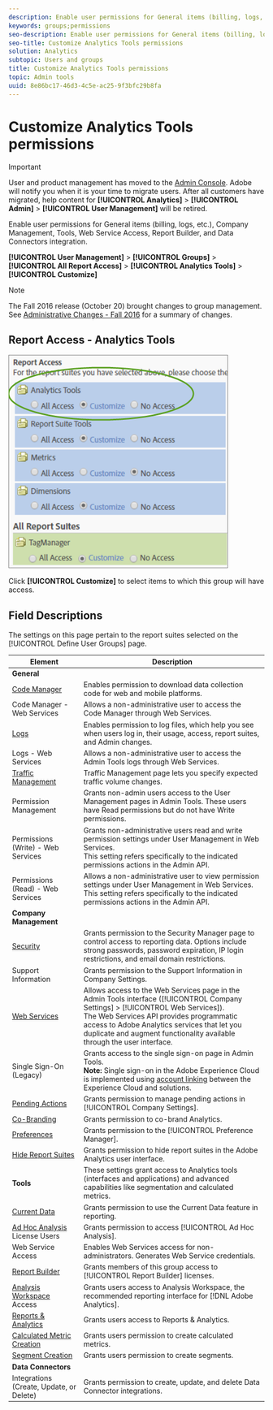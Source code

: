 ```yaml
---
description: Enable user permissions for General items (billing, logs, etc.), Company Management, Tools, Web Service Access, Report Builder, and Data Connectors integration.
keywords: groups;permissions
seo-description: Enable user permissions for General items (billing, logs, etc.), Company Management, Tools, Web Service Access, Report Builder, and Data Connectors integration.
seo-title: Customize Analytics Tools permissions
solution: Analytics
subtopic: Users and groups
title: Customize Analytics Tools permissions
topic: Admin tools
uuid: 8e86bc17-46d3-4c5e-ac25-9f3bfc29b8fa
---
```


# Customize Analytics Tools permissions

>[!IMPORTANT]
>
>User and product management has moved to the [Admin Console](https://helpx.adobe.com/enterprise/using/admin-console.html). Adobe will notify you when it is your time to migrate users. After all customers have migrated, help content for **[!UICONTROL Analytics]** > **[!UICONTROL Admin]** > **[!UICONTROL User Management]** will be retired.

Enable user permissions for General items (billing, logs, etc.), Company Management, Tools, Web Service Access, Report Builder, and Data Connectors integration.

 **[!UICONTROL User Management]** > **[!UICONTROL Groups]** > **[!UICONTROL All Report Access]** > **[!UICONTROL Analytics Tools]** > **[!UICONTROL Customize]**

>[!NOTE]
>
>The Fall 2016 release (October 20) brought changes to group management. See [Administrative Changes - Fall 2016](../../../admin/user-management2/c-user-management/permissions-changes.md#concept_86581595B86B47D5B8F90282FC3E31EF) for a summary of changes.

## Report Access - Analytics Tools

![](assets/report-access-analytics-tools.png)

Click **[!UICONTROL Customize]** to select items to which this group will have access.

## Field Descriptions

The settings on this page pertain to the report suites selected on the [!UICONTROL Define User Groups] page. 

| Element | Description |
|--- |--- |
|**General**||
|[Code Manager](../../../admin/admin/code-manager-admin.md)|Enables permission to download data collection code for web and mobile platforms.|
|Code Manager - Web Services|Allows a non-administrative user to access the Code Manager through Web Services.|
|[Logs](../../../admin/admin/logs.md)|Enables permission to log files, which help you see when users log in, their usage, access, report suites, and Admin changes.|
|Logs - Web Services|Allows a non-administrative user to access the Admin Tools logs through Web Services.|
|[Traffic Management](../../../admin/c-traffic-management/traffic-management.md)|Traffic Management page lets you specify expected traffic volume changes.|
|Permission Management|Grants non-admin users access to the User Management pages in Admin Tools. These users have Read permissions but do not have Write permissions.|
|Permissions (Write) - Web Services|Grants non-administrative users read and write permission settings under User Management in Web Services.<br>This setting refers specifically to the indicated permissions actions in the Admin API.|
|Permissions (Read) - Web Services|Allows a non-administrative user to view permission settings under User Management in Web Services.<br>This setting refers specifically to the indicated permissions actions in the Admin API.|
|**Company Management**||
|[Security](../../../admin/company/security-manager.md)|Grants permission to the  Security Manager page to control access to reporting data. Options include strong passwords, password expiration, IP login restrictions, and email domain restrictions.|
|Support Information|Grants permission to the  Support Information in  Company Settings.|
|[Web Services](../../../admin/company/web-services-admin.md)|Allows access to the Web Services page in the Admin Tools interface ([!UICONTROL Company Settings] > [!UICONTROL Web Services]).<br>The Web Services API provides programmatic access to  Adobe Analytics services that let you duplicate and augment functionality available through the user interface.|
|Single Sign-On (Legacy)|Grants access to the single sign-on page in Admin Tools.<br>**Note:** Single sign-on in the Adobe Experience Cloud is implemented using [account linking](https://marketing.adobe.com/resources/help/en_US/mcloud/organizations.html) between the Experience Cloud and solutions.|
|[Pending Actions](../../../admin/company/pending-actions-admin.md)|Grants permission to manage pending actions in [!UICONTROL Company Settings].|
|[Co-Branding](../../../admin/company/co-branding-admin.md)|Grants permission to co-brand  Analytics.|
|[Preferences](../../../admin/admin/preferences-manager.md)|Grants permission to the [!UICONTROL Preference Manager].|
|[Hide Report Suites](../../../admin/company/c-hide-report-suites.md)|Grants permission to hide report suites in the  Adobe Analytics user interface.|
|**Tools**|These settings grant access to Analytics tools (interfaces and applications) and advanced capabilities like segmentation and calculated metrics.|
|[Current Data](https://marketing.adobe.com/resources/help/en_US/reference/data_latency.html)|Grants permission to use the Current Data feature in reporting.|
|[Ad Hoc Analysis](https://marketing.adobe.com/resources/help/en_US/dsc/) License Users|Grants permission to access [!UICONTROL Ad Hoc Analysis].|
|Web Service Access|Enables Web Services access for non-administrators. Generates Web Service credentials.|
|[Report Builder](https://marketing.adobe.com/resources/help/en_US/arb/setup.html)|Grants members of this group access to [!UICONTROL Report Builder] licenses.|
|[Analysis Workspace](https://marketing.adobe.com/resources/help/en_US/analytics/analysis-workspace/) Access|Grants users access to Analysis Workspace, the recommended reporting interface for [!DNL Adobe Analytics].|
|[Reports & Analytics](https://marketing.adobe.com/resources/help/en_US/sc/user/)|Grants users access to  Reports & Analytics.|
|[Calculated Metric Creation](https://marketing.adobe.com/resources/help/en_US/analytics/calcmetrics/)|Grants users permission to create calculated metrics.|
|[Segment Creation](https://marketing.adobe.com/resources/help/en_US/analytics/segment/)|Grants users permission to create segments.|
|**Data Connectors**||
|Integrations (Create, Update, or Delete)|Grants permission to create, update, and delete  Data Connector integrations.|
